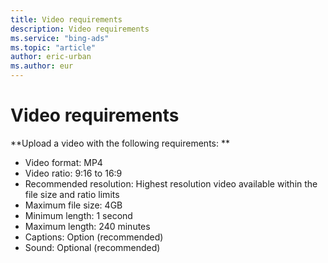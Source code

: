 ```yaml
---
title: Video requirements
description: Video requirements
ms.service: "bing-ads"
ms.topic: "article"
author: eric-urban
ms.author: eur
---
```


# Video requirements

**Upload a video with the following requirements: **
- Video format: MP4
- Video ratio: 9:16 to 16:9
- Recommended resolution: Highest resolution video available within the file size and ratio limits
- Maximum file size: 4GB
- Minimum length: 1 second
- Maximum length: 240 minutes
- Captions: Option (recommended)
- Sound: Optional (recommended)


